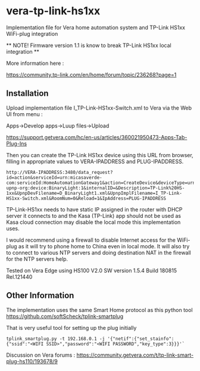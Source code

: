 # vera-tp-link-hs1xx

Implementation file for Vera home automation system and TP-Link HS1xx WiFi-plug integration

** NOTE! Firmware version 1.1 is know to break TP-Link HS1xx local integration **

More information here :

https://community.tp-link.com/en/home/forum/topic/236268?page=1

## Installation ##

Upload implementation file I_TP-Link-HS1xx-Switch.xml to Vera via the Web UI from menu :

Apps->Develop apps->Luup files->Upload

https://support.getvera.com/hc/en-us/articles/360021950473-Apps-Tab-Plug-Ins

Then you can create the TP-Link HS1xx device using this URL from browser, filling in appropriate values to VERA-IPADDRESS and PLUG-IPADDRESS.

```
http://VERA-IPADDRESS:3480/data_request?id=action&serviceId=urn:micasaverde-com:serviceId:HomeAutomationGateway1&action=CreateDevice&deviceType=urn:schemas-upnp-org:device:BinaryLight:1&internalID=&Description=TP-Link%20HS-1xx&UpnpDevFilename=D_BinaryLight1.xml&UpnpImplFilename=I_TP-Link-HS1xx-Switch.xml&RoomNum=0&Reload=1&IpAddress=PLUG-IPADDRESS
```

TP-Link-HS1xx needs to have static IP assigned in the router with DHCP server it connects to and the Kasa (TP-Link) app should not be used as Kasa cloud connection may disable the local mode this implementation uses.

I would recommend using a firewall to disable Internet access for the WiFi-plug as it will try to phone home to China even in local mode. It will also try to connect to various NTP servers and doing destination NAT in the firewall for the NTP servers help.

Tested on Vera Edge using HS100 V2.0 SW version 1.5.4 Build 180815 Rel.121440

## Other Information ##

The implementation uses the same Smart Home protocol as this python tool
https://github.com/softScheck/tplink-smartplug

That is very useful tool for setting up the plug initially

```
tplink_smartplug.py -t 192.168.0.1 -j '{"netif":{"set_stainfo":{"ssid":"<WIFI SSID>","password":"<WIFI PASSWORD","key_type":3}}}'`
```

Discussion on Vera forums :
https://community.getvera.com/t/tp-link-smart-plug-hs110/193678/9
